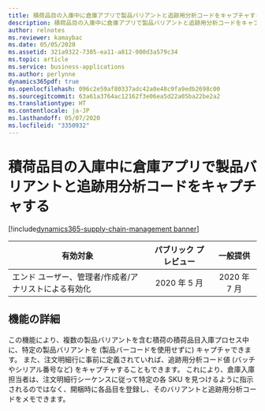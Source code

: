 ```yaml
---
title: 積荷品目の入庫中に倉庫アプリで製品バリアントと追跡用分析コードをキャプチャする
description: 積荷品目の入庫中に倉庫アプリで製品バリアントと追跡用分析コードをキャプチャする
author: relnotes
ms.reviewer: kamaybac
ms.date: 05/05/2020
ms.assetid: 321a9322-7385-ea11-a812-000d3a579c34
ms.topic: article
ms.service: business-applications
ms.author: perlynne
dynamics365pdf: true
ms.openlocfilehash: 096c2e59af80337adc42a0e48c9fa9edb2698c00
ms.sourcegitcommit: 63a61a3764ac12162f3e06ea5d22a05ba22be2a2
ms.translationtype: HT
ms.contentlocale: ja-JP
ms.lasthandoff: 05/07/2020
ms.locfileid: "3350932"
---
```

# <a name="capture-product-variants-and-tracking-dimensions-in-the-warehousing-app-during-load-item-receiving"></a>積荷品目の入庫中に倉庫アプリで製品バリアントと追跡用分析コードをキャプチャする
[!include[dynamics365-supply-chain-management banner](../includes/dynamics365-supply-chain-management.md)]

| 有効対象    |  パブリック プレビュー | 一般提供 | 
| ---------- | :----------: |:----------: |
|エンド ユーザー、管理者/作成者/アナリストによる有効化|2020 年 5 月| 2020 年 7 月|






## <a name="feature-details"></a>機能の詳細
<!--feature detail start -->
この機能により、複数の製品バリアントを含む積荷の積荷品目入庫プロセス中に、特定の製品バリアントを (製品バーコードを使用せずに) キャプチャできます。 また、注文明細行に事前に定義されていれば、追跡用分析コード値 (バッチやシリアル番号など) をキャプチャすることもできます。 これにより、倉庫入庫担当者は、注文明細行シーケンスに従って特定の各 SKU を見つけるように指示されるのではなく、開梱時に各品目を登録し、そのバリアントと追跡用分析コードをメモできます。
<!--feature detail end -->









